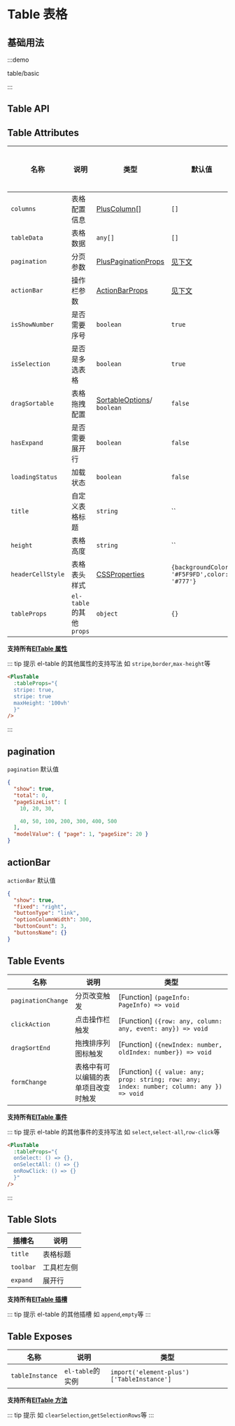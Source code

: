 # Table 表格

## 基础用法

:::demo

table/basic

:::

## Table API

## Table Attributes

| 名称              | 说明                    | 类型                                                                       | 默认值                                       | 是否必须 |
| ----------------- | ----------------------- | -------------------------------------------------------------------------- | -------------------------------------------- | -------- |
| `columns`         | 表格配置信息            | [PlusColumn[]](/components/config.html)                                    | `[]`                                         | 是       |
| `tableData`       | 表格数据                | `any[]`                                                                    | `[]`                                         | 是       |
| `pagination`      | 分页参数                | [PlusPaginationProps](/components/pagination.html#pagination-attributes)   | [见下文](/components/table.html#pagination)  | 否       |
| `actionBar`       | 操作栏参数              | [ActionBarProps](/components/type.html#actionbarprops)                     | [见下文](/components/table.html#actionBar)   | 否       |
| `isShowNumber`    | 是否需要序号            | `boolean`                                                                  | `true`                                       | 否       |
| `isSelection`     | 是否是多选表格          | `boolean`                                                                  | `true`                                       | 否       |
| `dragSortable`    | 表格拖拽配置            | [SortableOptions](http://www.sortablejs.com/options.html)/ `boolean`       | `false`                                      | 否       |
| `hasExpand`       | 是否需要展开行          | `boolean`                                                                  | `false`                                      | 否       |
| `loadingStatus`   | 加载状态                | `boolean`                                                                  | `false`                                      | 否       |
| `title`           | 自定义表格标题          | `string`                                                                   | ``                                           | 否       |
| `height`          | 表格高度                | `string`                                                                   | ``                                           | 否       |
| `headerCellStyle` | 表格表头样式            | [CSSProperties](https://cn.vuejs.org/api/utility-types.html#cssproperties) | `{backgroundColor: '#F5F9FD',color: '#777'}` | 否       |
| `tableProps`      | `el-table`的其他`props` | `object`                                                                   | `{}`                                         | 否       |

**支持所有[ElTable 属性](https://element-plus.org/zh-CN/component/table.html#table-%E5%B1%9E%E6%80%A7)**

::: tip 提示
el-table 的其他属性的支持写法 如 `stripe`,`border`,`max-height`等

```html
<PlusTable
  :tableProps="{
  stripe: true,
  stripe: true
  maxHeight: '100vh'
  }"
/>
```

:::

## pagination

`pagination` 默认值

```json
{
  "show": true,
  "total": 0,
  "pageSizeList": [
    10, 20, 30,

    40, 50, 100, 200, 300, 400, 500
  ],
  "modelValue": { "page": 1, "pageSize": 20 }
}
```

## actionBar

`actionBar` 默认值

```json
{
  "show": true,
  "fixed": "right",
  "buttonType": "link",
  "optionColumnWidth": 300,
  "buttonCount": 3,
  "buttonsName": {}
}
```

## Table Events

| 名称               | 说明                                 | 类型                                                                                      |
| ------------------ | ------------------------------------ | ----------------------------------------------------------------------------------------- |
| `paginationChange` | 分页改变触发                         | [Function] `(pageInfo: PageInfo) => void`                                                 |
| `clickAction`      | 点击操作栏触发                       | [Function] `({row: any, column: any, event: any}) => void`                                |
| `dragSortEnd`      | 拖拽排序列图标触发                   | [Function] `({newIndex: number, oldIndex: number}) => void`                               |
| `formChange`       | 表格中有可以编辑的表单项目改变时触发 | [Function] `({ value: any; prop: string; row: any; index: number; column: any }) => void` |

**支持所有[ElTable 事件](https://element-plus.org/zh-CN/component/table.html#table-%E4%BA%8B%E4%BB%B6)**

::: tip 提示
el-table 的其他事件的支持写法 如 `select`,`select-all`,`row-click`等

```html
<PlusTable
  :tableProps="{
  onSelect: () => {},
  onSelectAll: () => {}
  onRowClick: () => {}
  }"
/>
```

:::

## Table Slots

| 插槽名    | 说明       |
| --------- | ---------- |
| `title`   | 表格标题   |
| `toolbar` | 工具栏左侧 |
| `expand`  | 展开行     |

**支持所有[ElTable 插槽](https://element-plus.org/zh-CN/component/table.html#table-%E6%8F%92%E6%A7%BD)**

::: tip 提示
el-table 的其他插槽 如 `append`,`empty`等
:::

## Table Exposes

| 名称            | 说明             | 类型                                      |
| --------------- | ---------------- | ----------------------------------------- |
| `tableInstance` | `el-table`的实例 | `import('element-plus')['TableInstance']` |

**支持所有[ElTable 方法](https://element-plus.org/zh-CN/component/table.html#table-%E6%96%B9%E6%B3%95)**

::: tip 提示
如 `clearSelection`,`getSelectionRows`等
:::
